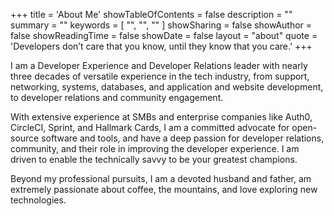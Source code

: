 +++
title = 'About Me'
showTableOfContents = false
description = ""
summary = ""
keywords = [ "", "", "" ]
showSharing = false
showAuthor = false
showReadingTime = false
showDate = false
layout = "about"
quote = 'Developers don’t care that you know, until they know that you care.'
+++

I am a Developer Experience and Developer Relations leader with nearly three decades of versatile experience in the tech industry, from support, networking, systems, databases, and application and website development, to developer relations and community engagement.

With extensive experience at SMBs and enterprise companies like Auth0, CircleCI, Sprint, and Hallmark Cards, I am a committed advocate for open-source software and tools, and have a deep passion for developer relations, community, and their role in improving the developer experience. I am driven to enable the technically savvy to be your greatest champions.

Beyond my professional pursuits, I am a devoted husband and father, am extremely passionate about coffee, the mountains, and love exploring new technologies.
